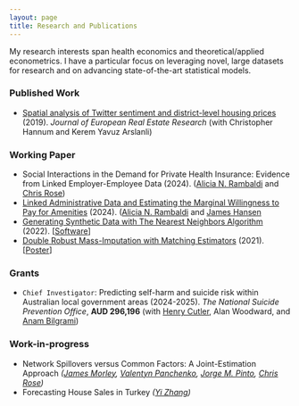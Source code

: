 ```yaml
---
layout: page
title: Research and Publications
---
```


My research interests span health economics and theoretical/applied econometrics. I have a particular focus on leveraging novel, large datasets for research and on advancing state-of-the-art statistical models.

### Published Work

- [Spatial analysis of Twitter sentiment and district-level housing prices](https://www.emerald.com/insight/content/doi/10.1108/JERER-08-2018-0036/full/html) (2019). *Journal of European Real Estate Research* (with Christopher Hannum and Kerem Yavuz Arslanli)

### Working Paper

- Social Interactions in the Demand for Private Health Insurance: Evidence from Linked Employer-Employee Data (2024). ([Alicia N. Rambaldi](https://www.aliciarambaldi.net/) and [Chris Rose](https://sites.google.com/site/christiernrose/)) 
- [Linked Administrative Data and Estimating the Marginal Willingness to Pay for Amenities](https://iariw.org/wp-content/uploads/2024/08/4B-2Rambaldi.pdf) (2024). ([Alicia N. Rambaldi](https://www.aliciarambaldi.net/) and [James Hansen](https://sites.google.com/site/jamesfrhansen/home)
- [Generating Synthetic Data with The Nearest Neighbors Algorithm](https://arxiv.org/abs/2210.00884) (2022). [[Software](https://github.com/alfurka/synloc)]
- [Double Robust Mass-Imputation with Matching Estimators](https://arxiv.org/abs/2110.09275) (2021). [[Poster](https://alfurka.github.io/myfiles/Poster_Presentation.pdf)]

### Grants 
- `Chief Investigator`: Predicting self-harm and suicide risk within Australian local government areas (2024-2025). *The National Suicide Prevention Office*, **AUD 296,196** (with [Henry Cutler](https://researchers.mq.edu.au/en/persons/henry-cutler), Alan Woodward, and [Anam Bilgrami](https://sites.google.com/mq.edu.au/anambilgrami/home))

### Work-in-progress

- Network Spillovers versus Common Factors: A Joint-Estimation Approach *([James Morley](https://sites.google.com/site/jamescmorley/), [Valentyn Panchenko](https://www.unsw.edu.au/staff/valentyn-panchenko), [Jorge M. Pinto](https://sites.google.com/site/cokeconphd/research?authuser=0), [Chris Rose](https://sites.google.com/site/christiernrose/))*
- Forecasting House Sales in Turkey *([Yi Zhang](https://sites.google.com/view/yizhang9312))*
